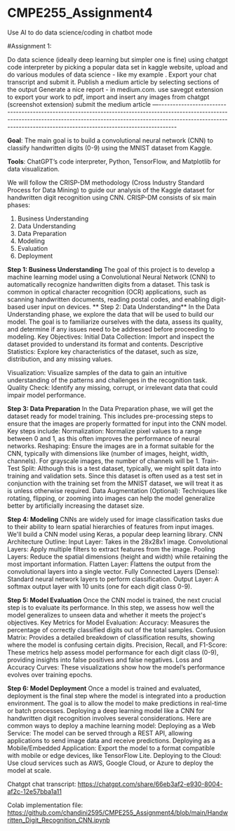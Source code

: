 # CMPE255_Assignment4

Use AI to do data science/coding in chatbot mode

#Assignment 1:

Do data science (ideally deep learning but simpler one is fine)  using chatgpt code interpreter by picking a popular data set in kaggle website, upload and do various modules of data science - like my example . Export your chat transcript and submit it. 
Publish a medium article by selecting sections of the output 
Generate a nice report - in medium.com. use savegpt extension to export your work to pdf, import and insert any images from chatgpt (screenshot extension) 
submit the medium article
—------------------------------------------------------------------------------------------------------------------------------------------------------------------------------------------------------------------------------------------------

**Goal**: The main goal is to build a convolutional neural network (CNN) to classify handwritten digits (0-9) using the MNIST dataset from Kaggle.

**Tools**: ChatGPT’s code interpreter, Python, TensorFlow, and Matplotlib for data visualization.

We will follow the CRISP-DM methodology (Cross Industry Standard Process for Data Mining) to guide our analysis of the Kaggle dataset for handwritten digit recognition using CNN. CRISP-DM consists of six main phases:
1. Business Understanding
2. Data Understanding
3. Data Preparation
4. Modeling
5. Evaluation
6. Deployment


**Step 1: Business Understanding**
The goal of this project is to develop a machine learning model using a Convolutional Neural Network (CNN) to automatically recognize handwritten digits from a dataset. This task is common in optical character recognition (OCR) applications, such as scanning handwritten documents, reading postal codes, and enabling digit-based user input on devices.
**
Step 2: Data Understanding**
In the Data Understanding phase, we explore the data that will be used to build our model. The goal is to familiarize ourselves with the data, assess its quality, and determine if any issues need to be addressed before proceeding to modeling.
Key Objectives:
Initial Data Collection: Import and inspect the dataset provided to understand its format and contents.
Descriptive Statistics: Explore key characteristics of the dataset, such as size, distribution, and any missing values.

Visualization: Visualize samples of the data to gain an intuitive understanding of the patterns and challenges in the recognition task.
Quality Check: Identify any missing, corrupt, or irrelevant data that could impair model performance.

**Step 3: Data Preparation**
In the Data Preparation phase, we will get the dataset ready for model training. This includes pre-processing steps to ensure that the images are properly formatted for input into the CNN model. Key steps include:
Normalization: Normalize pixel values to a range between 0 and 1, as this often improves the performance of neural networks.
Reshaping: Ensure the images are in a format suitable for the CNN, typically with dimensions like (number of images, height, width, channels). For grayscale images, the number of channels will be 1.
Train-Test Split: Although this is a test dataset, typically, we might split data into training and validation sets. Since this dataset is often used as a test set in conjunction with the training set from the MNIST dataset, we will treat it as is unless otherwise required.
Data Augmentation (Optional): Techniques like rotating, flipping, or zooming into images can help the model generalize better by artificially increasing the dataset size.


**Step 4: Modeling**
CNNs are widely used for image classification tasks due to their ability to learn spatial hierarchies of features from input images. We'll build a CNN model using Keras, a popular deep learning library.
CNN Architecture Outline:
Input Layer: Takes in the 28x28x1 image.
Convolutional Layers: Apply multiple filters to extract features from the image.
Pooling Layers: Reduce the spatial dimensions (height and width) while retaining the most important information.
Flatten Layer: Flattens the output from the convolutional layers into a single vector.
Fully Connected Layers (Dense): Standard neural network layers to perform classification.
Output Layer: A softmax output layer with 10 units (one for each digit class 0-9).


**Step 5: Model Evaluation**
Once the CNN model is trained, the next crucial step is to evaluate its performance. In this step, we assess how well the model generalizes to unseen data and whether it meets the project's objectives.
Key Metrics for Model Evaluation:
Accuracy: Measures the percentage of correctly classified digits out of the total samples.
Confusion Matrix: Provides a detailed breakdown of classification results, showing where the model is confusing certain digits.
Precision, Recall, and F1-Score: These metrics help assess model performance for each digit class (0-9), providing insights into false positives and false negatives.
Loss and Accuracy Curves: These visualizations show how the model’s performance evolves over training epochs.


**Step 6: Model Deployment**
Once a model is trained and evaluated, deployment is the final step where the model is integrated into a production environment. The goal is to allow the model to make predictions in real-time or batch processes. Deploying a deep learning model like a CNN for handwritten digit recognition involves several considerations.
Here are common ways to deploy a machine learning model:
Deploying as a Web Service: The model can be served through a REST API, allowing applications to send image data and receive predictions.
Deploying as a Mobile/Embedded Application: Export the model to a format compatible with mobile or edge devices, like TensorFlow Lite.
Deploying to the Cloud: Use cloud services such as AWS, Google Cloud, or Azure to deploy the model at scale.

Chatgpt chat transcript: https://chatgpt.com/share/66eb3af2-e930-8004-af2c-12e57bba1a11

Colab implementation file: https://github.com/chandini2595/CMPE255_Assignment4/blob/main/Handwritten_Digit_Recognition_CNN.ipynb

